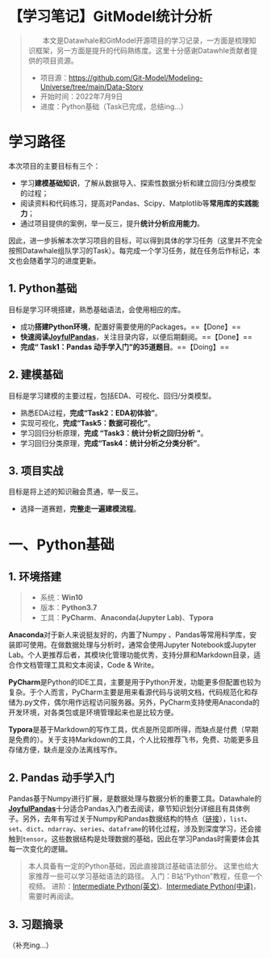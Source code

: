 # 【学习笔记】GitModel统计分析

> &#8195;&#8195;本文是Datawhale和GitModel开源项目的学习记录，一方面是梳理知识框架，另一方面是提升的代码熟练度。这里十分感谢Datawhle贡献者提供的项目资源。
>- 项目源：https://github.com/Git-Model/Modeling-Universe/tree/main/Data-Story
>- 开始时间：2022年7月9日
>- 进度：Python基础（Task已完成，总结ing...）

# 学习路径

本次项目的主要目标有三个：
- 学习**建模基础知识**，了解从数据导入、探索性数据分析和建立回归/分类模型的过程；
- 阅读资料和代码练习，提高对Pandas、Scipy、Matplotlib等**常用库的实践能力**；
- 通过项目提供的案例，举一反三，提升**统计分析应用能力**。

因此，进一步拆解本次学习项目的目标，可以得到具体的学习任务（这里并不完全按照Datawhale组队学习的Task）。每完成一个学习任务，就在任务后作标记，本文也会随着学习的进度更新。

## 1. Python基础
目标是学习环境搭建，熟悉基础语法，会使用相应的库。
  - 成功**搭建Python环境**，配置好需要使用的Packages。==【Done】==
  - **快速阅读**[**JoyfulPandas**](http://joyfulpandas.datawhale.club/Content/index.html)，关注目录内容，以便后期翻阅。==【Done】==
  - **完成“ Task1：Pandas 动手学入门”的35道题目**。==【Doing】==

## 2. 建模基础
目标是学习建模的主要过程，包括EDA、可视化、回归/分类模型。
  - 熟悉EDA过程，**完成“Task2：EDA初体验”**。
  - 实现可视化，**完成“Task5：数据可视化”**。
  - 学习回归分析原理，**完成 “Task3：统计分析之回归分析 ”**。
  - 学习回归分类原理，**完成“Task4：统计分析之分类分析”**。

## 3. 项目实战
目标是将上述的知识融会贯通，举一反三。
  - 选择一道赛题，**完整走一遍建模流程**。



# 一、Python基础
## 1. 环境搭建
> - 系统：**Win10**
> - 版本：**Python3.7**
> - 工具：**PyCharm**、**Anaconda(Jupyter Lab)**、**Typora**

**Anaconda**对于新人来说挺友好的，内置了Numpy 、Pandas等常用科学库，安装即可使用。在做数据处理与分析时，通常会使用Jupyter Notebook或Jupyter Lab。个人更推荐后者，其模块化管理功能优秀，支持分屏和Markdown目录，适合作文档管理工具和文本阅读，Code & Write。

**PyCharm**是Python的IDE工具，主要是用于Python开发，功能更多但配置也较为复杂。于个人而言，PyCharm主要是用来看源代码与说明文档，代码规范化和存储为.py文件，偶尔用作远程访问服务器。另外，PyCharm支持使用Anaconda的开发环境，对各类包或是环境管理起来也是比较方便。

**Typora**是基于Markdown的写作工具，优点是所见即所得，而缺点是付费（早期是免费的）。关于支持Markdown的工具，个人比较推荐飞书，免费、功能更多且存储方便，缺点是没办法离线写作。
## 2. Pandas 动手学入门
Pandas基于Numpy进行扩展，是数据处理与数据分析的重要工具。Datawhale的[**JoyfulPandas**](http://joyfulpandas.datawhale.club/Content/index.html)十分适合Pandas入门者去阅读，章节知识划分详细且有具体例子。另外，去年有写过关于Numpy和Pandas数据结构的特点（[链接](https://blog.csdn.net/weixin_44790239/article/details/115033911?spm=1001.2014.3001.5501)），`list`、`set`、`dict`、`ndarray`、`series`、`dataframe`的转化过程，涉及到深度学习，还会接触到`tensor`。这些数据结构是处理数据的基础，因此在学习Pandas时需要体会其每一次变化的逻辑。
>本人具备有一定的Python基础，因此直接跳过基础语法部分。
>这里也给大家推荐一些可以学习基础语法的路径。
>入门：B站“Python”教程，任意一个视频。
>进阶：[Intermediate Python(英文)](https://github.com/yasoob/intermediatePython)、[Intermediate Python(中译)](http://shouce.jb51.net/Python_jj/index.html)，需要时再阅读。

## 3. 习题摘录

（补充ing...）
